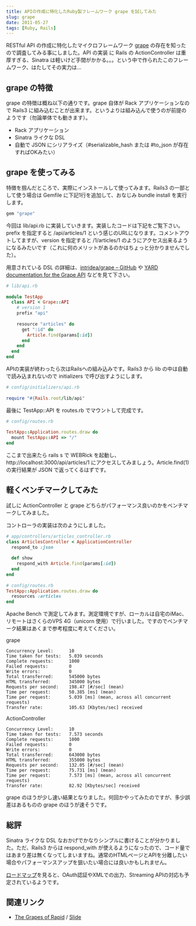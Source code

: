 ```yaml
---
title: APIの作成に特化したRuby製フレームワーク grape を試してみた
slug: grape
date: 2011-05-27
tags: [Ruby, Rails]
---
```


RESTful API の作成に特化したマイクロフレームワーク [grape](https://github.com/intridea/grape/wiki) の存在を知ったので調査してみる事にしました。API の実装 に Rails の ActionController は重厚すぎる、Sinatra は軽いけど手間がかかる。。。という中で作られたこのフレームワーク、はたしてその実力は…

## grape の特徴

grape の特徴は概ね以下の通りです。grape 自体が Rack アプリケーションなので Rails3 に組み込むことが出来ます。というよりは組み込んで使うのが前提のようです（勿論単体でも動きます）。

* Rack アプリケーション
* Sinatra ライクな DSL
* 自動で JSON にシリアライズ（#serializable_hash または #to_json が存在すればOKみたい）

## grape を使ってみる

特徴を掴んだところで、実際にインストールして使ってみます。Rails3 の一部として使う場合は Gemfile に下記1行を追加して、おなじみ bundle install を実行します。

```ruby
gem "grape"
```

今回は lib/api.rb に実装していきます。実装したコードは下記をご覧下さい。prefix を指定すると /api/articles/1 という感じのURLになります。コメントアウトしてますが、version を指定すると /1/articles/1 のようにアクセス出来るようになるみたいです（これに何のメリットがあるのかはちょっと分かりませんでした）。

用意されている DSL の詳細は、[intridea/grape – GitHub](https://github.com/intridea/grape) や [YARD documentation for the Grape API](http://intridea.github.com/grape/) などを見て下さい。

```ruby
# lib/api.rb
 
module TestApp
  class API < Grape::API
    # version 1
    prefix "api"
 
    resource "articles" do
      get ":id" do
        Article.find(params[:id])
      end
    end
  end
end
```

APIの実装が終わったら次はRailsへの組み込みです。Rails3 から lib の中は自動で読み込まれないので initializers で呼び出すようにします。

```ruby
# config/initializers/api.rb
 
require "#{Rails.root/lib/api"
```

最後に TestApp::API を routes.rb でマウントして完成です。

```ruby
# config/routes.rb
 
TestApp::Application.routes.draw do
  mount TestApp::API => "/"
end
```

ここまで出来たら rails s で WEBRick を起動し、http://localhost:3000/api/articles/1 にアクセスしてみましょう。Article.find(1) の実行結果が JSON で返ってくるはずです。

## 軽くベンチマークしてみた

試しに ActionController と grape どちらがパフォーマンス良いのかをベンチマークしてみました。

コントローラの実装は次のようにしました。

```ruby
# app/controllers/articles_controller.rb
class ArticlesController < ApplicationController
  respond_to :json
 
  def show
    respond_with Article.find(params[:id])
  end
end
 
# config/routes.rb
TestApp::Application.routes.draw do
  resources :articles
end
```

Apache Bench で測定してみます。測定環境ですが、ローカルは自宅のiMac、リモートはさくらのVPS 4G（unicorn 使用）で行いました。ですのでベンチマーク結果はあくまで参考程度に考えてください。

grape

```
Concurrency Level:      10
Time taken for tests:   5.039 seconds
Complete requests:      1000
Failed requests:        0
Write errors:           0
Total transferred:      545000 bytes
HTML transferred:       345000 bytes
Requests per second:    198.47 [#/sec] (mean)
Time per request:       50.385 [ms] (mean)
Time per request:       5.039 [ms] (mean, across all concurrent requests)
Transfer rate:          105.63 [Kbytes/sec] received
```

ActionController

```
Concurrency Level:      10
Time taken for tests:   7.573 seconds
Complete requests:      1000
Failed requests:        0
Write errors:           0
Total transferred:      643000 bytes
HTML transferred:       355000 bytes
Requests per second:    132.05 [#/sec] (mean)
Time per request:       75.731 [ms] (mean)
Time per request:       7.573 [ms] (mean, across all concurrent requests)
Transfer rate:          82.92 [Kbytes/sec] received
```

grape のほうが少し速い結果となりました。何回かやってみたのですが、多少誤差はあるものの grape のほうが速そうです。

## 総評

Sinatra ライクな DSL なおかげでかなりシンプルに書けることが分かりました。ただ、Rails3 からは respond_with が使えるようになったので、コード量ではあまり差は無くなってしまいますね。通常のHTMLページとAPIを分離したい場合やパフォーマンスアップを狙いたい場合には良いかもしれません。

[ロードマップ](https://github.com/intridea/grape/wiki/Roadmap)を見ると、OAuth認証やXMLでの出力、Streaming APIの対応も予定されているようです。

## 関連リンク

* [The Grapes of Rapid](http://confreaks.net/videos/475-rubyconf2010-the-grapes-of-rapid) / [Slide](http://cloud.github.com/downloads/intridea/grape/The%20Grapes%20of%20Rapid.pdf)
